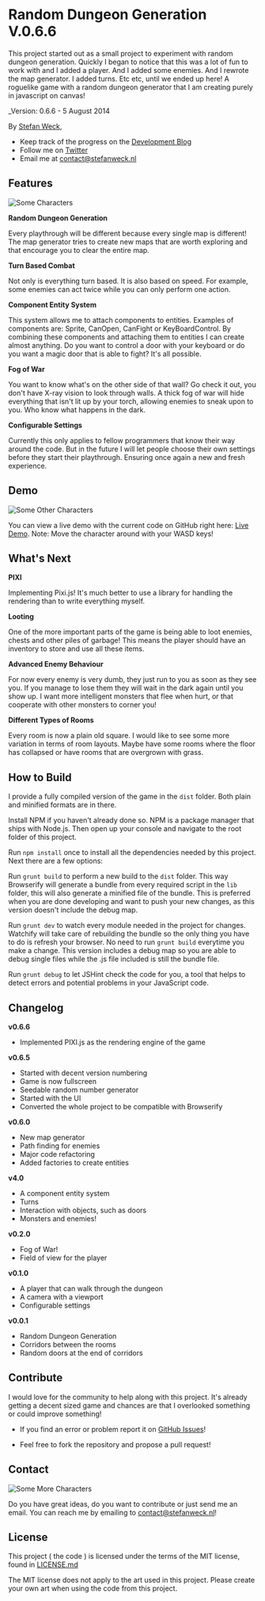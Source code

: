 # Random Dungeon Generation V.0.6.6

This project started out as a small project to experiment with random dungeon generation. Quickly I began to notice that this was a lot of fun to work with and I added a player. And I added some enemies. And I rewrote the map generator. I added turns. Etc etc, until we ended up here!
A roguelike game with a random dungeon generator that I am creating purely in javascript on canvas!

_Version: 0.6.6 - 5 August 2014

By [Stefan Weck](http://www.stefanweck.nl),

- Keep track of the progress on the [Development Blog](http://gamesby.stefanweck.nl/)
- Follow me on [Twitter](https://twitter.com/stefanweck)
- Email me at contact@stefanweck.nl

## Features

![Some Characters](http://stefanweck.nl/github/github_banner_1.png)

**Random Dungeon Generation**

Every playthrough will be different because every single map is different! The map generator tries to create new maps that are worth exploring and that encourage you to clear the entire map.

**Turn Based Combat**

Not only is everything turn based. It is also based on speed. For example, some enemies can act twice while you can only perform one action.

**Component Entity System**

This system allows me to attach components to entities. Examples of components are: Sprite, CanOpen, CanFight or KeyBoardControl. By combining these components and attaching them to entities I can create almost anything. Do you want to control a door with your keyboard or do you want a magic door that is able to fight? It's all possible.

**Fog of War**

You want to know what's on the other side of that wall? Go check it out, you don't have X-ray vision to look through walls. A thick fog of war will hide everything that isn't lit up by your torch, allowing enemies to sneak upon to you. Who know what happens in the dark.

**Configurable Settings**

Currently this only applies to fellow programmers that know their way around the code. But in the future I will let people choose their own settings before they start their playthrough. Ensuring once again a new and fresh experience.

## Demo

![Some Other Characters](http://stefanweck.nl/github/github_banner_2.png)

You can view a live demo with the current code
on GitHub right here: [Live Demo](http://stefanweck.nl/github/dungeongeneration/).
Note: Move the character around with your WASD keys!

## What's Next

**PIXI**

Implementing Pixi.js! It's much better to use a library for handling the rendering than to write everything myself.

**Looting**

One of the more important parts of the game is being able to loot enemies, chests and other piles of garbage! This means the player should have an inventory to store and use all these items.

**Advanced Enemy Behaviour**

For now every enemy is very dumb, they just run to you as soon as they see you. If you manage to lose them they will wait in the dark again until you show up. I want more intelligent monsters that flee when hurt, or that cooperate with other monsters to corner you!

**Different Types of Rooms**

Every room is now a plain old square. I would like to see some more variation in terms of room layouts. Maybe have some rooms where the floor has collapsed or have rooms that are overgrown with grass.

## How to Build

I provide a fully compiled version of the game in the `dist` folder. Both plain and minified formats are in there.

Install NPM if you haven't already done so. NPM is a package manager that ships with Node.js. Then open up your console and navigate to the root folder of this project.

Run `npm install` once to install all the dependencies needed by this project. Next there are a few options:

Run `grunt build` to perform a new build to the `dist` folder. This way Browserify will generate a bundle from every required script in the `lib` folder, this will also generate a minified file of the bundle. This is preferred when you are done developing and want to push your new changes, as this version doesn't include the debug map.

Run `grunt dev` to watch every module needed in the project for changes. Watchify will take care of rebuilding the bundle so the only thing you have to do is refresh your browser. No need to run `grunt build` everytime you make a change. This version includes a debug map so you are able to debug single files while the .js file included is still the bundle file.

Run `grunt debug` to let JSHint check the code for you, a tool that helps to detect errors and potential problems in your JavaScript code.

## Changelog

**v0.6.6**

- Implemented PIXI.js as the rendering engine of the game

**v0.6.5**

- Started with decent version numbering
- Game is now fullscreen
- Seedable random number generator
- Started with the UI
- Converted the whole project to be compatible with Browserify

**v0.6.0**

- New map generator
- Path finding for enemies
- Major code refactoring
- Added factories to create entities

**v4.0**

- A component entity system
- Turns
- Interaction with objects, such as doors
- Monsters and enemies!

**v0.2.0**

- Fog of War!
- Field of view for the player

**v0.1.0**

- A player that can walk through the dungeon
- A camera with a viewport
- Configurable settings

**v0.0.1**

- Random Dungeon Generation
- Corridors between the rooms
- Random doors at the end of corridors

## Contribute

I would love for the community to help along with this project. It's already getting a decent sized game and chances are that I overlooked something or could improve something!

- If you find an error or problem report it on [GitHub Issues](https://github.com/stefanweck/dungeongeneration/issues)!

- Feel free to fork the repository and propose a pull request!

## Contact

![Some More Characters](http://stefanweck.nl/github/github_banner_3.png)

Do you have great ideas, do you want to contribute or just send 
me an email. You can reach me by emailing to contact@stefanweck.nl!

## License
This project ( the code ) is licensed under the terms of the MIT license,
found in [LICENSE.md](LICENSE.md)

The MIT license does not apply to the art used in this project. Please create your own art when using the code from this project.
